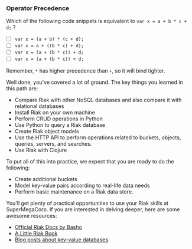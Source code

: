 <!--
name: conclusion
freshnessDate: 2015-04-04
version : "0.1"
title : "Conclusion and Next Steps"
description: "Review what learners have learned and suggest next steps"
license : "CC Attribution-ShareAlike 4.0"
-->

<!-- @section, "title": "Here is what you have learned" -->

<!-- @multipleChoice -->

### Operator Precedence

Which of the following code snippets is equivalent to `var x = a + b * c + d;` ?

- [ ] `var x = (a + b) * (c + d);`
- [ ] `var x = a + ((b * c) + d);`
- [ ] `var x = (a + (b * c)) + d;`
- [ ] `var x = (a + (b * c)) + d;`

Remember, `*` has higher precedence than `+`, so it will bind tighter.

<!-- @end -->

Well done, you've covered a lot of ground. The key things you learned in this path are:

- Compare Riak with other NoSQL databases and also compare it with relational databases
- Install Riak on your own machine
- Perform CRUD operations in Python
- Use Python to query a Riak database
- Create Riak object models
- Use the HTTP API to perform operations related to buckets, objects, queries, servers, and searches.
- Use Riak with Clojure


<!-- @section, "title": "Here is what you now should be able to do" -->

To put all of this into practice, we expect that you are ready to do the following:

- Create additional buckets
- Model key-value pairs according to real-life data needs
- Perform basic maintenance on a Riak data store.

<!-- @section, "title": "Here are some future directions for your learning" -->

You'll get plenty of practical opportunities to use your Riak skills at SuperMegaCorp. If you are interested in delving deeper, here are some awesome resources:

- [Official Riak Docs by Basho](http://docs.basho.com/riak/latest/)
- [A Little Riak Book](http://littleriakbook.com)
- [Blog posts about key-value databases](http://highscalability.com/blog/category/key-value-store)

